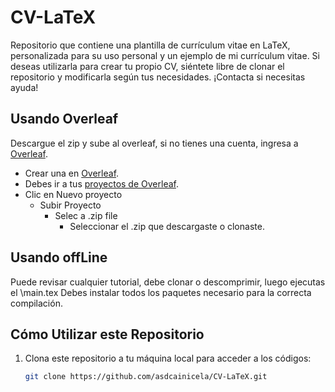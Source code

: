 # CV-LaTeX
Repositorio que contiene una plantilla de currículum vitae en LaTeX, personalizada para su uso personal y un ejemplo de mi currículum vitae. Si deseas utilizarla para crear tu propio CV, siéntete libre de clonar el repositorio y modificarla según tus necesidades. ¡Contacta si necesitas ayuda!

## Usando Overleaf 

Descargue el zip y sube al overleaf, si no tienes una cuenta, ingresa a [Overleaf](https://es.overleaf.com/).

- Crear una en [Overleaf](https://es.overleaf.com/).
- Debes ir a tus [proyectos de Overleaf](https://es.overleaf.com/project).
- Clic en Nuevo proyecto
    - Subir Proyecto
      - Selec a .zip file
        - Seleccionar el .zip que descargaste o clonaste.

## Usando offLine
Puede revisar cualquier tutorial, debe clonar o descomprimir, luego ejecutas el \main.tex
Debes instalar todos los paquetes necesario para la correcta compilación.

## Cómo Utilizar este Repositorio

1. Clona este repositorio a tu máquina local para acceder a los códigos:

   ```bash
   git clone https://github.com/asdcainicela/CV-LaTeX.git
